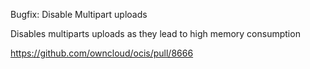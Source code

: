 Bugfix: Disable Multipart uploads

Disables multiparts uploads as they lead to high memory consumption

https://github.com/owncloud/ocis/pull/8666


